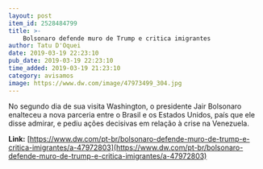 ```yaml
---
layout: post
item_id: 2528484799
title: >-
    Bolsonaro defende muro de Trump e critica imigrantes
author: Tatu D'Oquei
date: 2019-03-19 22:23:10
pub_date: 2019-03-19 22:23:10
time_added: 2019-03-19 21:23:10
category: avisamos
image: https://www.dw.com/image/47973499_304.jpg
---
```


No segundo dia de sua visita Washington, o presidente Jair Bolsonaro enalteceu a nova parceria entre o Brasil e os Estados Unidos, país que ele disse admirar, e pediu ações decisivas em relação à crise na Venezuela.

**Link:** [https://www.dw.com/pt-br/bolsonaro-defende-muro-de-trump-e-critica-imigrantes/a-47972803](https://www.dw.com/pt-br/bolsonaro-defende-muro-de-trump-e-critica-imigrantes/a-47972803)

